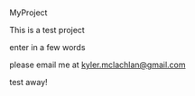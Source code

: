 # 
  
  MyProject

  This is a test project
  
  enter in a few words

  please email me at kyler.mclachlan@gmail.com

  test away!
 